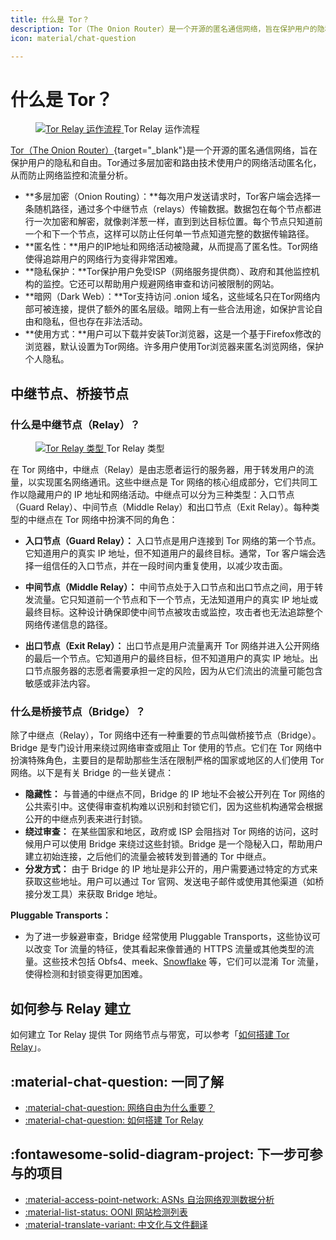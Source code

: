 ```yaml
---
title: 什么是 Tor？
description: Tor（The Onion Router）是一个开源的匿名通信网络，旨在保护用户的隐私和自由。Tor 通过多层加密和路由技术使用户的网络活动匿名化，从而防止网络监控和流量分析。
icon: material/chat-question

---
```


# 什么是 Tor？

<figure markdown="span">
    <a target="_blank"
       href="../assets/images/tor_diagram.original.webp">
        <img src="../assets/images/tor_diagram.original.webp"
            alt="Tor Relay 运作流程"
            title="Tor Relay 运作流程"
        >
    </a>
    <caption>Tor Relay 运作流程</caption>
</figure>

[Tor（The Onion Router）](https://www.torproject.org/){target="_blank"}是一个开源的匿名通信网络，旨在保护用户的隐私和自由。Tor通过多层加密和路由技术使用户的网络活动匿名化，从而防止网络监控和流量分析。

- **多层加密（Onion Routing）：**每次用户发送请求时，Tor客户端会选择一条随机路径，通过多个中继节点（relays）传输数据。数据包在每个节点都进行一次加密和解密，就像剥洋葱一样，直到到达目标位置。每个节点只知道前一个和下一个节点，这样可以防止任何单一节点知道完整的数据传输路径。
- **匿名性：**用户的IP地址和网络活动被隐藏，从而提高了匿名性。Tor网络使得追踪用户的网络行为变得非常困难。
- **隐私保护：**Tor保护用户免受ISP（网络服务提供商）、政府和其他监控机构的监控。它还可以帮助用户规避网络审查和访问被限制的网站。
- **暗网（Dark Web）：**Tor支持访问 .onion 域名，这些域名只在Tor网络内部可被连接，提供了额外的匿名层级。暗网上有一些合法用途，如保护言论自由和隐私，但也存在非法活动。
- **使用方式：**用户可以下载并安装Tor浏览器，这是一个基于Firefox修改的浏览器，默认设置为Tor网络。许多用户使用Tor浏览器来匿名浏览网络，保护个人隐私。

## 中继节点、桥接节点

### 什么是中继节点（Relay）？

<figure markdown="span">
    <a target="_blank"
       href="../assets/images/tor_relays.svg">
        <img src="../assets/images/tor_relays.svg"
            alt="Tor Relay 类型"
            title="Tor Relay 类型"
        >
    </a>
    <caption>Tor Relay 类型</caption>
</figure>

在 Tor 网络中，中继点（Relay）是由志愿者运行的服务器，用于转发用户的流量，以实现匿名网络通讯。这些中继点是 Tor 网络的核心组成部分，它们共同工作以隐藏用户的 IP 地址和网络活动。中继点可以分为三种类型：入口节点（Guard Relay）、中间节点（Middle Relay）和出口节点（Exit Relay）。每种类型的中继点在 Tor 网络中扮演不同的角色：

- **入口节点（Guard Relay）：** 入口节点是用户连接到 Tor 网络的第一个节点。它知道用户的真实 IP 地址，但不知道用户的最终目标。通常，Tor 客户端会选择一组信任的入口节点，并在一段时间内重复使用，以减少攻击面。

- **中间节点（Middle Relay）：** 中间节点处于入口节点和出口节点之间，用于转发流量。它只知道前一个节点和下一个节点，无法知道用户的真实 IP 地址或最终目标。这种设计确保即使中间节点被攻击或监控，攻击者也无法追踪整个网络传递信息的路径。

- **出口节点（Exit Relay）：** 出口节点是用户流量离开 Tor 网络并进入公开网络的最后一个节点。它知道用户的最终目标，但不知道用户的真实 IP 地址。出口节点服务器的志愿者需要承担一定的风险，因为从它们流出的流量可能包含敏感或非法内容。

### 什么是桥接节点（Bridge）？

除了中继点（Relay），Tor 网络中还有一种重要的节点叫做桥接节点（Bridge）。Bridge 是专门设计用来绕过网络审查或阻止 Tor 使用的节点。它们在 Tor 网络中扮演特殊角色，主要目的是帮助那些生活在限制严格的国家或地区的人们使用 Tor 网络。以下是有关 Bridge 的一些关键点：

- **隐藏性：** 与普通的中继点不同，Bridge 的 IP 地址不会被公开列在 Tor 网络的公共索引中。这使得审查机构难以识别和封锁它们，因为这些机构通常会根据公开的中继点列表来进行封锁。
- **绕过审查：** 在某些国家和地区，政府或 ISP 会阻挡对 Tor 网络的访问，这时候用户可以使用 Bridge 来绕过这些封锁。Bridge 是一个隐秘入口，帮助用户建立初始连接，之后他们的流量会被转发到普通的 Tor 中继点。
- **分发方式：** 由于 Bridge 的 IP 地址是非公开的，用户需要通过特定的方式来获取这些地址。用户可以通过 Tor 官网、发送电子邮件或使用其他渠道（如桥接分发工具）来获取 Bridge 地址。

**Pluggable Transports：**

- 为了进一步躲避审查，Bridge 经常使用 Pluggable Transports，这些协议可以改变 Tor 流量的特征，使其看起来像普通的 HTTPS 流量或其他类型的流量。这些技术包括 Obfs4、meek、[Snowflake](https://snowflake.torproject.org/zh-CN/) 等，它们可以混淆 Tor 流量，使得检测和封锁变得更加困难。

## 如何参与 Relay 建立

如何建立 Tor Relay 提供 Tor 网络节点与带宽，可以参考「[如何搭建 Tor Relay](./setup-tor-relay.md)」。

## :material-chat-question: 一同了解

<div class="grid cards" markdown>

- [:material-chat-question: 网络自由为什么重要？](./internet-freedom-matter.md)
- [:material-chat-question: 如何搭建 Tor Relay](./setup-tor-relay.md)

</div>

## :fontawesome-solid-diagram-project: 下一步可参与的项目

<div class="grid cards" markdown>

- [:material-access-point-network: ASNs 自治网络观测数据分析](./ooni-asns-coverage.md)
- [:material-list-status: OONI 网站检测列表](./ooni-weblists.md)
- [:material-translate-variant: 中文化与文件翻译](./ooni-i18n.md)

</div>

